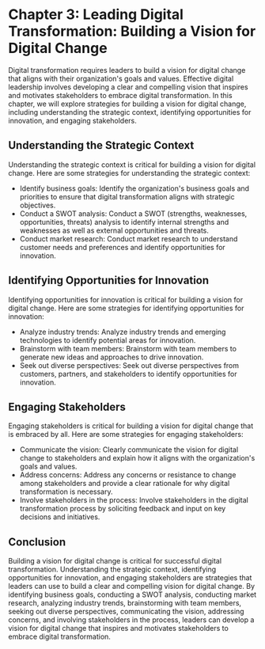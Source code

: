 Chapter 3: Leading Digital Transformation: Building a Vision for Digital Change
===============================================================================

Digital transformation requires leaders to build a vision for digital change that aligns with their organization's goals and values. Effective digital leadership involves developing a clear and compelling vision that inspires and motivates stakeholders to embrace digital transformation. In this chapter, we will explore strategies for building a vision for digital change, including understanding the strategic context, identifying opportunities for innovation, and engaging stakeholders.

Understanding the Strategic Context
-----------------------------------

Understanding the strategic context is critical for building a vision for digital change. Here are some strategies for understanding the strategic context:

* Identify business goals: Identify the organization's business goals and priorities to ensure that digital transformation aligns with strategic objectives.
* Conduct a SWOT analysis: Conduct a SWOT (strengths, weaknesses, opportunities, threats) analysis to identify internal strengths and weaknesses as well as external opportunities and threats.
* Conduct market research: Conduct market research to understand customer needs and preferences and identify opportunities for innovation.

Identifying Opportunities for Innovation
----------------------------------------

Identifying opportunities for innovation is critical for building a vision for digital change. Here are some strategies for identifying opportunities for innovation:

* Analyze industry trends: Analyze industry trends and emerging technologies to identify potential areas for innovation.
* Brainstorm with team members: Brainstorm with team members to generate new ideas and approaches to drive innovation.
* Seek out diverse perspectives: Seek out diverse perspectives from customers, partners, and stakeholders to identify opportunities for innovation.

Engaging Stakeholders
---------------------

Engaging stakeholders is critical for building a vision for digital change that is embraced by all. Here are some strategies for engaging stakeholders:

* Communicate the vision: Clearly communicate the vision for digital change to stakeholders and explain how it aligns with the organization's goals and values.
* Address concerns: Address any concerns or resistance to change among stakeholders and provide a clear rationale for why digital transformation is necessary.
* Involve stakeholders in the process: Involve stakeholders in the digital transformation process by soliciting feedback and input on key decisions and initiatives.

Conclusion
----------

Building a vision for digital change is critical for successful digital transformation. Understanding the strategic context, identifying opportunities for innovation, and engaging stakeholders are strategies that leaders can use to build a clear and compelling vision for digital change. By identifying business goals, conducting a SWOT analysis, conducting market research, analyzing industry trends, brainstorming with team members, seeking out diverse perspectives, communicating the vision, addressing concerns, and involving stakeholders in the process, leaders can develop a vision for digital change that inspires and motivates stakeholders to embrace digital transformation.
